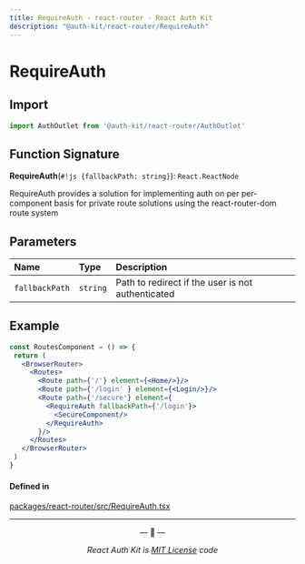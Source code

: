 ```yaml
---
title: RequireAuth - react-router - React Auth Kit
description: "@auth-kit/react-router/RequireAuth"
---
```


# RequireAuth

<div data-ea-publisher="authkitarkadipme" data-ea-type="text" id="ref_RequireAuth"></div>

## Import

```js
import AuthOutlet from '@auth-kit/react-router/AuthOutlet'
```

## Function Signature

**RequireAuth**(`#!js {fallbackPath: string}`): `React.ReactNode`

RequireAuth provides a solution for implementing auth on per per-component basis
for private route solutions using the react-router-dom route system

## Parameters

| Name | Type | Description |
| :------ | :------ | :--------- |
| `fallbackPath` | `string` | Path to redirect if the user is not authenticated  |


## Example

```jsx
const RoutesComponent = () => {
 return (
   <BrowserRouter>
     <Routes>
       <Route path={'/'} element={<Home/>}/>
       <Route path={'/login' } element={<Login/>}/>
       <Route path={'/secure'} element={
         <RequireAuth fallbackPath={'/login'}>
           <SecureComponent/>
         </RequireAuth>
       }/>
     </Routes>
   </BrowserRouter>
 )
}
```

#### Defined in

[packages/react-router/src/RequireAuth.tsx](https://github.com/react-auth-kit/react-auth-kit)

---

<p align="center">&mdash; 🔑  &mdash;</p>
<p align="center"><i>React Auth Kit is <a href="https://github.com/react-auth-kit/react-auth-kit/blob/master/LICENSE">MIT License</a> code</i></p>
